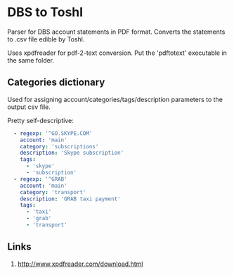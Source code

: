 # DBS to Toshl

Parser for DBS account statements in PDF format. Converts the statements to .csv file edible by Toshl.

Uses xpdfreader for pdf-2-text conversion. Put the 'pdftotext' executable in the same folder.

## Categories dictionary

Used for assigning account/categories/tags/description parameters to the output csv file.

Pretty self-descriptive:

```yaml
  - regexp: '^GO.SKYPE.COM'
    account: 'main'
    category: 'subscriptions'
    description: 'Skype subscription'
    tags:
      - 'skype'
      - 'subscription'
  - regexp: '^GRAB'
    account: 'main'
    category: 'transport'
    description: 'GRAB taxi payment'
    tags:
      - 'taxi'
      - 'grab'
      - 'transport'
```

## Links
1. http://www.xpdfreader.com/download.html